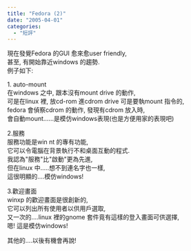 ```yaml
---
title: "Fedora (2)"
date: "2005-04-01"
categories: 
  - "短評"
---
```


現在發覺Fedora 的GUI 愈來愈user friendly,  
甚至, 有開始靠近windows 的趨勢.  
例子如下:

1\. auto-mount  
在windows 之中, 跟本沒有mount drive 的動作,  
可是在linux 裡, 放cd-rom 進cdrom drive 可是要執mount 指令的,  
fedora 會偵察cdrom 的動作, 發現有cdrom 放入時,  
會自動mount......是模仿windows表現(也是方便用家的表現吧)

2.服務  
服務功能是win nt 的專有功能,  
它可以令電腦在背景執行不和桌面互動的程式.  
我認為"服務"比"啟動"更為先進,  
但在linux 中.....想不到連名字也一樣,  
這很明顯的....模仿windows!

3.歡迎畫面  
winxp 的歡迎畫面是很創新的,  
它可以列出所有使用者以供用戶選取,  
又一次的....linux 裡的gnome 套件竟有這樣的登入畫面可供選擇,  
嗯! 這是模仿windows!

其他的....以後有機會再說!
